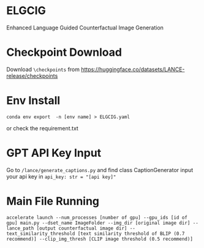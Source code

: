 # ELGCIG
Enhanced Language Guided Counterfactual Image Generation

# Checkpoint Download
Download `\checkpoints` from https://huggingface.co/datasets/LANCE-release/checkpoints

# Env Install
```
conda env export  -n [env name] > ELGCIG.yaml
```
or check the requirement.txt

# GPT API Key Input
Go to `/lance/generate_captions.py` and find class CaptionGenerator input your api key in `api_key: str = "[api key]"`

# Main File Running
```
accelerate launch --num_processes [number of gpu] --gpu_ids [id of gpu] main.py --dset_name ImageFolder --img_dir [original image dir] --lance_path [output counterfactual image dir] --text_similarity_threshold [text similarity threshold of BLIP (0.7 recommend)] --clip_img_thresh [CLIP image threshold (0.5 recommend)]
```
